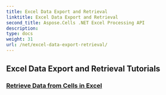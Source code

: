 ```yaml
---
title: Excel Data Export and Retrieval
linktitle: Excel Data Export and Retrieval
second_title: Aspose.Cells .NET Excel Processing API
description: 
type: docs
weight: 31
url: /net/excel-data-export-retrieval/
---
```


## Excel Data Export and Retrieval Tutorials
### [Retrieve Data from Cells in Excel](./retrieve-data-from-cells-in-excel/)